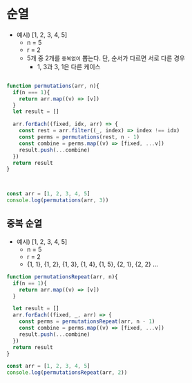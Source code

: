 # 순열

- 예시) [1, 2, 3, 4, 5]
  - n = 5
  - r = 2
  - 5개 중 2개를 `중복없이` 뽑는다. 단, 순서가 다르면 서로 다른 경우
    - 1, 3과 3, 1은 다른 케이스



```js

function permutations(arr, n){
  if(n === 1){
    return arr.map((v) => [v])
  }
  let result = []

  arr.forEach((fixed, idx, arr) => {
    const rest = arr.filter((_, index) => index !== idx)
    const perms = permutations(rest, n - 1)
    const combine = perms.map((v) => [fixed, ...v])
    result.push(...combine)
  })
  return result
}



const arr = [1, 2, 3, 4, 5]
console.log(permutations(arr, 3))


```



## 중복 순열

- 예시) [1, 2, 3, 4, 5] 
  - n = 5
  - r = 2
  - {1, 1}, {1, 2}, {1, 3}, {1, 4}, {1, 5}, {2, 1}, {2, 2} ...



```js
function permutationsRepeat(arr, n){
  if(n == 1){
    return arr.map((v) => [v])
  }

  let result = []
  arr.forEach((fixed, _, arr) => {
    const perms = permutationsRepeat(arr, n - 1)
    const combine = perms.map((v) => [fixed, ...v])
    result.push(...combine)
  })
  return result
}

const arr = [1, 2, 3, 4, 5]
console.log(permutationsRepeat(arr, 2))

```

